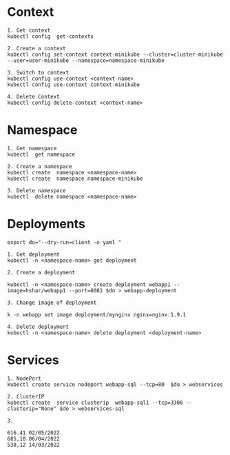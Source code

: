 # Context

    1. Get context
    kubectl config  get-contexts 

    2. Create a context
    kubectl config set-context context-minikube --cluster=cluster-minikube --user=user-minikube --namespace=namespace-minikube

    3. Switch to context 
    kubectl config use-context <context-name>
    kubectl config use-context context-minikube

    4. Delete Context
    kubectl config delete-context <context-name>

# Namespace


    1. Get namespace
    kubectl  get namespace

    2. Create a namespace
    kubectl create  namespace <namespace-name>
    kubectl create  namespace namespace-minikube 

    3. Delete namespace
    kubectl  delete namespace <namespace-name>

# Deployments
    
    export do="--dry-run=client -o yaml "

    1. Get deployment
    kubectl -n <namespace-name> get deployment

    2. Create a deployment

    kubectl -n <namespace-name> create deployment webapp1 --image=hshar/webapp1 --port=8081 $do > webapp-deployment

    3. Change image of deployment

    k -n webapp set image deployment/mynginx nginx=nginx:1.9.1

    4. Delete deployment
    kubectl -n <namespace-name> delete deployment <deployment-name> 

# Services
    1. NodePort
    kubectl create service nodeport webapp-sql --tcp=80  $do > webservices
    
    2. ClusterIP
    kubectl create  service clusterip  webapp-sql1 --tcp=3306 --clusterip="None" $do > webservices-sql

    3.

    616.41 02/05/2022
    685,10 06/04/2022
    538,12 14/03/2022